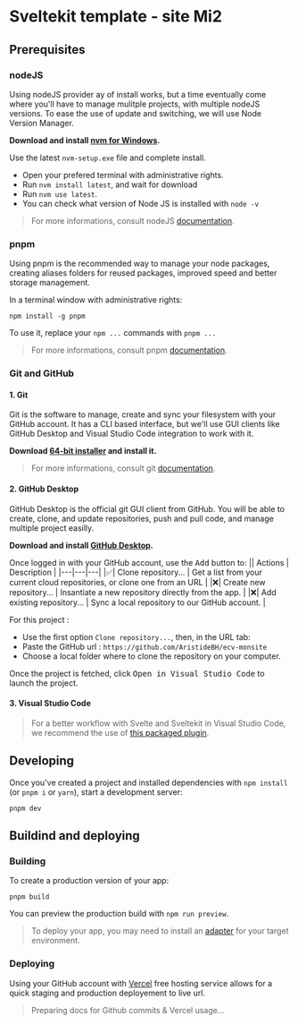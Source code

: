 # Sveltekit template - site Mi2


## Prerequisites

### nodeJS

Using nodeJS provider ay of install works, but a time eventually come where you'll have to manage mulitple projects, with multiple nodeJS versions.
To ease the use of update and switching, we will use Node Version Manager.

**Download and install [nvm for Windows](https://github.com/coreybutler/nvm-windows/releases).**

Use the latest `nvm-setup.exe` file and complete install.

- Open your prefered terminal with administrative rights.
- Run `nvm install latest`, and wait for download
- Run `nvm use latest`.
- You can check what version of Node JS is installed with `node -v`

> For more informations, consult nodeJS [documentation](https://nodejs.org/en/docs/).

### pnpm

Using pnpm is the recommended way to manage your node packages, creating aliases folders for reused packages, improved speed and better storage management.

In a terminal window with administrative rights:
```
npm install -g pnpm
```
To use it, replace your `npm ...` commands with `pnpm ...`

> For more informations, consult pnpm [documentation](https://pnpm.io/pnpm-cli).


### Git and GitHub 

#### 1. Git

Git is the software to manage, create and sync your filesystem with your GitHub account. It has a CLI based interface, but we'll use GUI clients like GitHub Desktop and Visual Studio Code integration to work with it.

**Download [64-bit installer](https://git-scm.com/download/win) and install it.**

> For more informations, consult git [documentation](https://git-scm.com/docs).

#### 2. GitHub Desktop

GitHub Desktop is the official git GUI client from GitHub.
You will be able to create, clone, and update repositories, push and pull code, and manage multiple project easilly.

**Download and install [GitHub Desktop](https://desktop.github.com/).**

Once logged in with your GitHub account, use the <kbd>Add</kbd> button to:
|| Actions | Description |
|---|---|---|
|✅| Clone repository... | Get a list from your current cloud repositories, or clone one from an URL |
|❌| Create new repository... | Insantiate a new repository directly from the app. |
|❌| Add existing repository... | Sync a local repository to our GitHub account. |

For this project : 
- Use the first option `Clone repository...`, then, in the URL tab:
- Paste the GitHub url : `https://github.com/AristideBH/ecv-monsite`
- Choose a local folder where to clone the repository on your computer.

Once the project is fetched, click <kbd>Open in Visual Studio Code</kbd> to launch the project.

#### 3. Visual Studio Code

> For a better workflow with Svelte and Sveltekit in Visual Studio Code, we recommend the use of 
[this packaged plugin](https://marketplace.visualstudio.com/items?itemName=1YiB.svelte-bundle).

## Developing

Once you've created a project and installed dependencies with `npm install` (or `pnpm i` or `yarn`), start a development server:

```
pnpm dev
```


## Buildind and deploying

### Building

To create a production version of your app:

```
pnpm build
```

You can preview the production build with `npm run preview`.

> To deploy your app, you may need to install an [adapter](https://kit.svelte.dev/docs/adapters) for your target environment.

### Deploying

Using your GitHub account with [Vercel](https://vercel.com/) free hosting service allows for a quick staging and production deployement to live url.

> Preparing docs for Github commits & Vercel usage...
